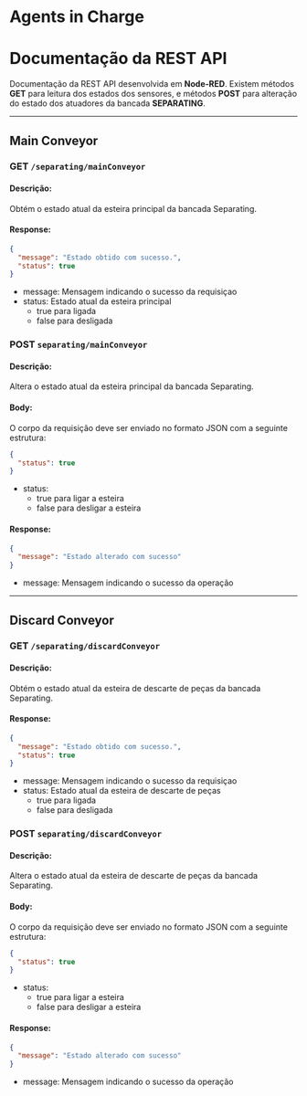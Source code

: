 Agents in Charge
================

# Documentação da REST API

Documentação da REST API desenvolvida em **Node-RED**. Existem métodos **GET** para leitura dos estados dos sensores, e métodos **POST** para alteração do estado dos atuadores da bancada **SEPARATING**.

---

## Main Conveyor

### GET `/separating/mainConveyor`

#### Descrição:
Obtém o estado atual da esteira principal da bancada Separating.

#### Response:
```json
{
  "message": "Estado obtido com sucesso.",
  "status": true
}
```
* message: Mensagem indicando o sucesso da requisiçao
* status: Estado atual da esteira principal
    * true para ligada
    * false para desligada
 
### POST `separating/mainConveyor`

#### Descrição:
Altera o estado atual da esteira principal da bancada Separating.

#### Body:
O corpo da requisição deve ser enviado no formato JSON com a seguinte estrutura:

```json
{
  "status": true
}
```

* status:
    * true para ligar a esteira
    * false para desligar a esteira

#### Response:
```json
{
  "message": "Estado alterado com sucesso"
}
```

* message: Mensagem indicando o sucesso da operação

---

## Discard Conveyor

### GET `/separating/discardConveyor`

#### Descrição:
Obtém o estado atual da esteira de descarte de peças da bancada Separating.

#### Response:
```json
{
  "message": "Estado obtido com sucesso.",
  "status": true
}
```
* message: Mensagem indicando o sucesso da requisiçao
* status: Estado atual da esteira de descarte de peças
    * true para ligada
    * false para desligada
 
### POST `separating/discardConveyor`

#### Descrição:
Altera o estado atual da esteira de descarte de peças da bancada Separating.

#### Body:
O corpo da requisição deve ser enviado no formato JSON com a seguinte estrutura:

```json
{
  "status": true
}
```

* status:
    * true para ligar a esteira
    * false para desligar a esteira

#### Response:
```json
{
  "message": "Estado alterado com sucesso"
}
```

* message: Mensagem indicando o sucesso da operação
